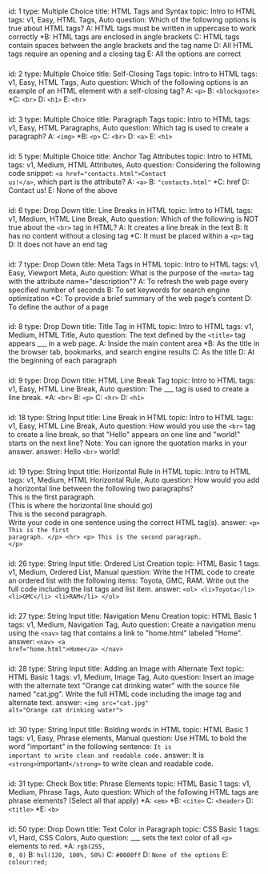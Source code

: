 ###
id: 1
type: Multiple Choice
title: HTML Tags and Syntax
topic: Intro to HTML
tags: v1, Easy, HTML Tags, Auto
question: Which of the following options is true about HTML tags?
A: HTML tags must be written in uppercase to work correctly
*B: HTML tags are enclosed in angle brackets
C: HTML tags contain spaces between the angle brackets and the tag name
D: All HTML tags require an opening and a closing tag
E: All the options are correct
###
id: 2
type: Multiple Choice
title: Self-Closing Tags
topic: Intro to HTML
tags: v1, Easy, HTML Tags, Auto
question: Which of the following options is an example of an HTML element with a self-closing tag?
A: <code>&lt;p&gt;</code>
B: <code>&lt;blockquote&gt;</code>
*C: <code>&lt;br&gt;</code>
D: <code>&lt;h1&gt;</code>
E: <code>&lt;hr&gt;</code>
###
id: 3
type: Multiple Choice
title: Paragraph Tags
topic: Intro to HTML
tags: v1, Easy, HTML Paragraphs, Auto
question: Which tag is used to create a paragraph?
A: <code>&lt;img&gt;</code>
*B: <code>&lt;p&gt;</code>
C: <code>&lt;br&gt;</code>
D: <code>&lt;a&gt;</code>
E: <code>&lt;h1&gt;</code>
###
id: 5
type: Multiple Choice
title: Anchor Tag Attributes
topic: Intro to HTML
tags: v1, Medium, HTML Attributes, Auto
question: Considering the following code snippet: <code>&lt;a href="contacts.html"&gt;Contact us!&lt;/a&gt;</code>, which part is the attribute?
A: <code>&lt;a&gt;</code>
B: <code>"contacts.html"</code>
*C: href
D: Contact us!
E: None of the above
###
id: 6
type: Drop Down
title: Line Breaks in HTML
topic: Intro to HTML
tags: v1, Medium, HTML Line Break, Auto
question: Which of the following is NOT true about the <code>&lt;br&gt;</code> tag in HTML?
A: It creates a line break in the text
B: It has no content without a closing tag
*C: It must be placed within a <code>&lt;p&gt;</code> tag
D: It does not have an end tag
###
id: 7
type: Drop Down
title: Meta Tags in HTML
topic: Intro to HTML
tags: v1, Easy, Viewport Meta, Auto
question: What is the purpose of the <code>&lt;meta&gt;</code> tag with the attribute name="description"?
A: To refresh the web page every specified number of seconds
B: To set keywords for search engine optimization
*C: To provide a brief summary of the web page’s content
D: To define the author of a page
###
id: 8
type: Drop Down
title: Title Tag in HTML
topic: Intro to HTML
tags: v1, Medium, HTML Title, Auto
question: The text defined by the <code>&lt;title&gt;</code> tag appears ___ in a web page.
A: Inside the main content area
*B: As the title in the browser tab, bookmarks, and search engine results
C: As the title
D: At the beginning of each paragraph
###
id: 9
type: Drop Down
title: HTML Line Break Tag
topic: Intro to HTML
tags: v1, Easy, HTML Line Break, Auto
question: The ___ tag is used to create a line break.
*A: <code>&lt;br&gt;</code>
B: <code>&lt;p&gt;</code>
C: <code>&lt;hr&gt;</code>
D: <code>&lt;h1&gt;</code>
###
id: 18
type: String Input
title: Line Break in HTML
topic: Intro to HTML
tags: v1, Easy, HTML Line Break, Auto
question: How would you use the <code>&lt;br&gt;</code> tag to create a line break, so that "Hello" appears on one line and "world!" starts on the next line? Note: You can ignore the quotation marks in your answer.
answer: Hello <code>&lt;br&gt;</code> world!
###
id: 19
type: String Input
title: Horizontal Rule in HTML
topic: Intro to HTML
tags: v1, Medium, HTML Horizontal Rule, Auto
question: How would you add a horizontal line between the following two paragraphs? <br>This is the first paragraph.<br>(This is where the horizontal line should go)<br>This is the second paragraph.<br> Write your code in one sentence using the correct HTML tag(s).
answer: <code>&lt;p&gt; This is the first paragraph. &lt;/p&gt; &lt;hr&gt; &lt;p&gt; This is the second paragraph. &lt;/p&gt;</code>
###
id: 26
type: String Input
title: Ordered List Creation
topic: HTML Basic 1
tags: v1, Medium, Ordered List, Manual
question: Write the HTML code to create an ordered list with the following items: Toyota, GMC, RAM. Write out the full code including the list tags and list item.
answer: <code>&lt;ol&gt; &lt;li&gt;Toyota&lt;/li&gt; &lt;li&gt;GMC&lt;/li&gt; &lt;li&gt;RAM&lt;/li&gt; &lt;/ol&gt;</code>
###
id: 27
type: String Input
title: Navigation Menu Creation
topic: HTML Basic 1
tags: v1, Medium, Navigation Tag, Auto
question: Create a navigation menu using the <code>&lt;nav&gt;</code> tag that contains a link to "home.html" labeled "Home".
answer: <code>&lt;nav&gt; &lt;a href="home.html"&gt;Home&lt;/a&gt; &lt;/nav&gt;</code>
###
id: 28
type: String Input
title: Adding an Image with Alternate Text
topic: HTML Basic 1
tags: v1, Medium, Image Tag, Auto
question: Insert an image with the alternate text "Orange cat drinking water" with the source file named "cat.jpg". Write the full HTML code including the image tag and alternate text.
answer: <code>&lt;img src="cat.jpg" alt="Orange cat drinking water"&gt;</code>
###
id: 30 
type: String Input
title: Bolding words in HTML
topic: HTML Basic 1
tags: v1, Easy, Phrase elements, Manual
question: Use HTML to bold the word "important" in the following sentence: <code>It is important to write clean and readable code.</code>
answer: It is <code>&lt;strong&gt;</code>important<code>&lt;/strong&gt;</code> to write clean and readable code.
###
id: 31
type: Check Box
title: Phrase Elements
topic: HTML Basic 1
tags: v1, Medium, Phrase Tags, Auto 
question: Which of the following HTML tags are phrase elements? (Select all that apply)
*A: <code>&lt;em&gt;</code>
*B: <code>&lt;cite&gt;</code>
C: <code>&lt;header&gt;</code>
D: <code>&lt;title&gt;</code>
*E: <code>&lt;b&gt;</code>
###
id: 50
type: Drop Down
title: Text Color in Paragraph
topic: CSS Basic 1
tags: v1, Hard, CSS Colors, Auto
question: ___ sets the text color of all <code>&lt;p&gt;</code> elements to red.
*A: <code>rgb(255, 0, 0)</code>
B: <code>hsl(120, 100%, 50%)</code>
C: <code>#0000ff</code>
D: <code>None of the options</code>
E: <code>colour:red;</code>
###
